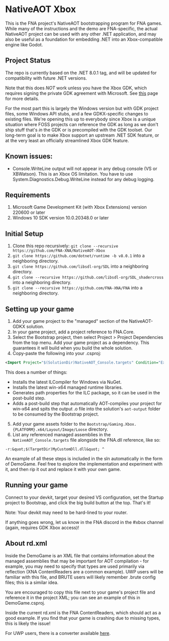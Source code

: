 # NativeAOT Xbox

This is the FNA project's NativeAOT bootstrapping program for FNA games. While many of the instructions and the demo are FNA-specific, the actual NativeAOT project can be used with any other .NET application, and may also be useful as a foundation for embedding .NET into an Xbox-compatible engine like Godot.

## Project Status

The repo is currently based on the .NET 8.0.1 tag, and will be updated for compatibility with future .NET versions.

Note that this does _NOT_ work unless you have the Xbox GDK, which requires signing the private GDK agreement with Microsoft. See [this](https://developer.microsoft.com/en-US/games/publish/) page for more details.

For the most part this is largely the Windows version but with GDK project files, some Windows API stubs, and a few GDKX-specific changes to existing files. We're opening this up to everybody since Xbox is a unique situation where FOSS projects can reference the GDK as long as we don't ship stuff that's _in_ the GDK or is precompiled with the GDK toolset. Our long-term goal is to make Xbox support an upstream .NET SDK feature, or at the very least an officially streamlined Xbox GDK feature.

## Known issues:

* Console.WriteLine output will not appear in any debug console (VS or XBWatson). This is an Xbox OS limitation. You have to use System.Diagnostics.Debug.WriteLine instead for any debug logging.

## Requirements

1. Microsoft Game Development Kit (with Xbox Extensions) version 220600 or later
2. Windows 10 SDK version 10.0.20348.0 or later

## Initial Setup

1. Clone this repo recursively: `git clone --recursive https://github.com/FNA-XNA/NativeAOT-Xbox`
2. `git clone https://github.com/dotnet/runtime -b v8.0.1` into a neighboring directory.
3. `git clone https://github.com/libsdl-org/SDL` into a neighboring directory.
4. `git clone --recursive https://github.com/libsdl-org/SDL_shadercross` into a neighboring directory.
5. `git clone --recursive https://github.com/FNA-XNA/FNA` into a neighboring directory.

## Setting up your game

1. Add your game project to the "managed" section of the NativeAOT-GDKX solution.
2. In your game project, add a project reference to FNA.Core.
3. Select the Bootstrap project, then select Project > Project Dependencies from the top menu. Add your game project as a dependency. This guarantees it will build when you build the whole solution.
4. Copy-paste the following into your .csproj:
```xml
<Import Project="$(SolutionDir)NativeAOT_Console.targets" Condition="Exists('$(SolutionDir)NativeAOT_Console.targets')" />
```
This does a number of things:
  * Installs the latest ILCompiler for Windows via NuGet.
  * Installs the latest win-x64 managed runtime libraries.
  * Generates path properties for the ILC package, so it can be used in the post-build step.
  * Adds a post-build step that automatically AOT-compiles your project for win-x64 and spits the output .o file into the solution's `aot-output` folder to be consumed by the Bootstrap project.
5. Add your game assets folder to the `Bootstrap/Gaming.Xbox.{PLATFORM}.x64/Layout/Image/Loose` directory.
6. List any referenced managed assemblies in the `NativeAOT_Console.targets` file alongside the FNA.dll reference, like so:
```
-r:&quot;$(TargetDir)MyCustomDll.dll&quot; ^
```

An example of all these steps is included in the sln automatically in the form of DemoGame. Feel free to explore the implementation and experiment with it, and then rip it out and replace it with your own game.

## Running your game

Connect to your devkit, target your desired VS configuration, set the Startup project to Bootstrap, and click the big build button at the top. That's it!

Note: Your devkit may need to be hard-lined to your router.

If anything goes wrong, let us know in the FNA discord in the #xbox channel (again, requires GDK Xbox access)!

## About rd.xml

Inside the DemoGame is an XML file that contains information about the managed assemblies that may be important for AOT compilation - for example, you may need to specify that types are used primarily via reflection (XNA ContentReaders are a common example). UWP users will be familiar with this file, and BRUTE users will likely remember .brute config files; this is a similar idea.

You are encouraged to copy this file next to your game's project file and reference it in the project XML; you can see an example of this in DemoGame.csproj.

Inside the current rd.xml is the FNA ContentReaders, which should act as a good example. If you find that your game is crashing due to missing types, this is likely the issue!

For UWP users, there is a converter available [here](https://github.com/tomcashman/rd.xml-UWP-to-NativeAOT).
